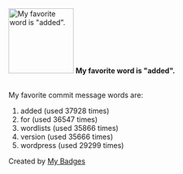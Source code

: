 <img src="https://github.com/my-badges/my-badges/blob/master/src/all-badges/favorite-word/favorite-word.png?raw=true" alt="My favorite word is &quot;added&quot;." title="My favorite word is &quot;added&quot;." width="128">
<strong>My favorite word is &quot;added&quot;.</strong>
<br><br>

My favorite commit message words are:

1. added (used 37928 times)
2. for (used 36547 times)
3. wordlists (used 35866 times)
4. version (used 35666 times)
5. wordpress (used 29299 times)


Created by <a href="https://github.com/my-badges/my-badges">My Badges</a>